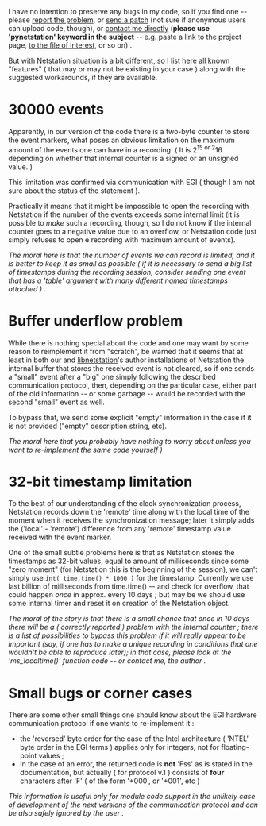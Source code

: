 I have no intention to preserve any bugs in my code, so if you find one -- please [report the problem](http://code.google.com/p/pynetstation/issues/list), or [send a patch](http://code.google.com/p/pynetstation/source/checkout) (not sure if anonymous users can upload code, though), or [contact me directly](Contact.md) (**please use 'pynetstation' keyword in the subject** -- e.g. paste a link to the project page, [to the file of interest](http://code.google.com/p/pynetstation/source/browse/), or so on) .

But with Netstation situation is a bit different, so I list here all known "features" ( that may or may not be existing in your case ) along with the suggested workarounds, if they are available.



<a href='Hidden comment: 
...
'></a>

# 30000 events #

Apparently, in our version of the code there is a two-byte counter to store the event markers, what poses an obvious limitation on the maximum amount of the events one can have in a recording. ( It is 2<sup>15 or 2</sup>16 depending on whether that internal counter is a signed or an unsigned value. )

This limitation was confirmed via communication with EGI ( though I am not sure about the status of the statement ).

Practically it means that it might be impossible to open the recording with Netstation if the number of the events exceeds some internal limit (it is possible to _make_ such a recording, though, so I do not know if the internal counter goes to a negative value due to an overflow, or Netstation code just simply refuses to open e recording with maximum amount of events).

<i> The moral here is that the number of events we can record is limited, and it is better to keep it as small as possible ( if it is necessary to send a big list of timestamps during the recording session, consider sending <i>one</i> event that has a 'table' argument with many different named timestamps attached ) . </i>


# Buffer underflow problem #

While there is nothing special about the code and one may want by some reason to reimplement it from "scratch", be warned that it seems that at least in both our and [libnetstation](http://code.google.com/p/libnetstation/)'s author installations of Netstation the internal buffer that stores the received event is not cleared, so if one sends a "small" event after a "big" one simply following the described communication protocol, then, depending on the particular case, either part of the old information -- or some garbage -- would be recorded with the second "small" event as well.

To bypass that, we send some explicit "empty" information in the case if it is not provided ("empty" description string, etc).

<i> The moral here that you probably have nothing to worry about unless you want to re-implement the same code yourself ) </i>


# 32-bit timestamp limitation #

To the best of our understanding of the clock synchronization process, Netstation records down the 'remote' time along with the local time of the moment when it receives the synchronization message; later it simply adds the ('local' - 'remote') difference from any 'remote' timestamp value received with the event marker.

One of the small subtle problems here is that as Netstation stores the timestamps as 32-bit values, equal to amount of milliseconds since some "zero moment" (for Netstation this is the beginning of the session), we can't simply use ` int( time.time() * 1000 ) ` for the timestamp. Currently we use last billion of milliseconds from time.time() -- and check for overflow, that could happen _once_ in approx. every 10 days ; but may be we should use some internal timer and reset it on creation of the Netstation object.

<i> The moral of the story is that there is a small chance that once in 10 days there will be a ( correctly reported ) problem with the internal counter ; there is a list of possibilities to bypass this problem if it will really appear to be important (say, if one has to make a unique recording in conditions that one wouldn't be able to reproduce later); in that case, please look at the 'ms_localtime()' function code -- or contact me, the author . </i>


# Small bugs or corner cases #

There are some other small things one should know about the EGI hardware communication protocol if one wants to re-implement it :

  * the 'reversed' byte order for the case of the Intel architecture ( 'NTEL' byte order in the EGI terms ) applies only for integers, not for floating-point values ;
  * in the case of an error, the returned code is **not** 'Fss' as is stated in the documentation, but actually ( for protocol v.1 ) consists of **four** characters after 'F' ( of the form '+000', or '+001', etc )

<i>This information is useful only for module code support in the unlikely case of development of the next versions of the communication protocol and can be also safely ignored by the user . </i>